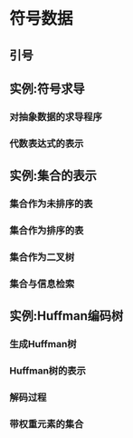 # 符号数据

## 引号

## 实例:符号求导

### 对抽象数据的求导程序

### 代数表达式的表示

## 实例:集合的表示

### 集合作为未排序的表

### 集合作为排序的表

### 集合作为二叉树

### 集合与信息检索

## 实例:Huffman编码树

### 生成Huffman树

### Huffman树的表示

### 解码过程

### 带权重元素的集合
